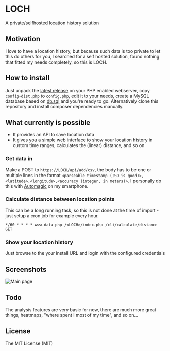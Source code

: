 # LOCH
A private/selfhosted location history solution

## Motivation
I love to have a location history, but because such data is too private to let this do others for you, I searched for a self hosted solution, found nothing that fitted my needs completely, so this is LOCH.

## How to install
Just unpack the [latest release](https://github.com/berrnd/LOCH/releases/latest) on your PHP enabled webserver, copy `config-dist.php` to `config.php`, edit it to your needs, create a MySQL database based on [db.sql](db.sql) and you're ready to go.
Alternatively clone this repository and install composer dependencies manually.

## What currently is possible
- It provides an API to save location data
- It gives you a simple web interface to show your location history in custom time ranges, calculates the (linear) distance, and so on

### Get data in
Make a POST to `https://LOCH/api/add/csv`, the body has to be one or multiple lines in the format `<parseable timestamp (ISO is good)>,<latitude>,<longitude>,<accuracy (integer, in meters)>`.
I personally do this with [Automagic](https://play.google.com/store/apps/details?id=ch.gridvision.ppam.androidautomagic) on my smartphone.

### Calculate distance between location points
This can be a long running task, so this is not done at the time of import - just setup a cron job for example every hour.

`*/60 * * * * www-data php /<LOCH>/index.php /cli/calculate/distance GET`

### Show your location history
Just browse to the your install URL and login with the configured credentials

## Screenshots
![Main page](https://github.com/berrnd/LOCH/raw/master/screenshots/mainpage.png "Main page")

## Todo
The analysis features are very basic for now, there are much more great things, heatmaps, "where spent I most of my time", and so on...

## License
The MIT License (MIT)
